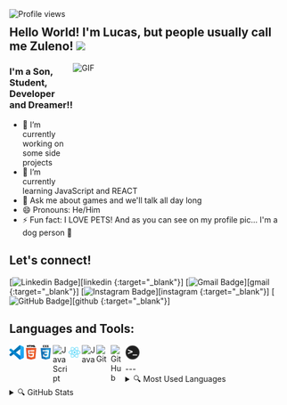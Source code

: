 <img align="left" alt="Profile views" src="https://komarev.com/ghpvc/?username=Lucas-zz&color=blue"> 

## Hello World! I'm Lucas, but people usually call me Zuleno! <img src="https://raw.githubusercontent.com/kaueMarques/kaueMarques/master/hi.gif" width="30px">

  <img align="right" justify="center" alt="GIF" src="https://c.tenor.com/NOYF3f82b_gAAAAC/programmer.gif?raw=true" width="390" height="220" />
  
### I'm a Son, Student, Developer and Dreamer!!

- 🔭 I’m currently working on some side projects
- 🌱 I’m currently learning JavaScript and REACT
- 💬 Ask me about games and we'll talk all day long
- 😄 Pronouns: He/Him
- ⚡ Fun fact: I LOVE PETS! And as you can see on my profile pic... I'm a dog person 🐶

## Let's connect! 
[![Linkedin Badge](https://img.shields.io/badge/-LinkedIn-blue?style=flat&logo=Linkedin&logoColor=white)][linkedin {:target="_blank"}]
[![Gmail Badge](https://img.shields.io/badge/-Gmail-c14438?style=flat&logo=Gmail&logoColor=white)][gmail {:target="_blank"}]
[![Instagram Badge](https://img.shields.io/badge/-Instagram-C13584?style=flat&labelColor=C13584&logo=instagram&logoColor=white&link=https://www.instagram.com/codepwr/)][instagram {:target="_blank"}]
[![GitHub Badge](https://img.shields.io/badge/-GitHub-989DAB?style=flat&logo=Github&logoColor=white)][github {:target="_blank"}]


## Languages and Tools:

[<img align="left" alt="Visual Studio Code" width="26px" src="https://raw.githubusercontent.com/github/explore/80688e429a7d4ef2fca1e82350fe8e3517d3494d/topics/visual-studio-code/visual-studio-code.png" />][github]
[<img align="left" alt="HTML5" width="26px" src="https://raw.githubusercontent.com/github/explore/80688e429a7d4ef2fca1e82350fe8e3517d3494d/topics/html/html.png" />][github]
[<img align="left" alt="CSS3" width="26px" src="https://raw.githubusercontent.com/github/explore/80688e429a7d4ef2fca1e82350fe8e3517d3494d/topics/css/css.png" />][github]
[<img align="left" alt="JavaScript" width="26px" src="https://raw.githubusercontent.com/jmnote/z-icons/master/svg/javascript.svg" />][github]
[<img align="left" alt="React" width="26px" src="https://raw.githubusercontent.com/github/explore/80688e429a7d4ef2fca1e82350fe8e3517d3494d/topics/react/react.png" />][github]
[<img align="left" alt="Java" width="26px" src="https://raw.githubusercontent.com/jmnote/z-icons/master/svg/java.svg" />][github]
[<img align="left" alt="Git" width="26px" src="https://raw.githubusercontent.com/jmnote/z-icons/master/svg/git.svg" />][github]
[<img align="left" alt="GitHub" width="26px" src="https://raw.githubusercontent.com/jmnote/z-icons/master/svg/github.svg" />][github]
[<img align="left" alt="Terminal" width="26px" src="https://raw.githubusercontent.com/github/explore/80688e429a7d4ef2fca1e82350fe8e3517d3494d/topics/terminal/terminal.png" />][github]

<br />
<br />
---
<details>
  <summary>🔍 Most Used Languages</summary>
  <img align="left" alt="Lucas' GitHub Top Languages" src="https://github-readme-stats.vercel.app/api/top-langs/?username=Lucas-zz" />
</details>
<details>
  <summary>🔍 GitHub Stats</summary>
  <img align="left" alt="Lucas-zz stats" src="https://github-readme-stats.vercel.app/api?username=Lucas-zz&show_icons=true&hide_border=true" />
</details>

[linkedin]: https://www.linkedin.com/in/azzolinilucas/
[gmail]: mailto:lucasazzollinivieira@gmail.com
[instagram]: https://www.instagram.com/zulenno/
[github]: https://github.com/Lucas-zz

[none]:# 
